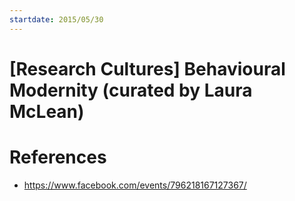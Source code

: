 ```yaml
---
startdate: 2015/05/30
---
```

# [Research Cultures] Behavioural Modernity (curated by Laura McLean)

# References
* https://www.facebook.com/events/796218167127367/
